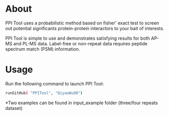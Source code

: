# About

PPI Tool uses a probabilistic method based on fisher' exact test to screen out potential significants protein-protein interactors to your bait of interests.

PPI Tool is simple to use and demonstrates satisfying results for both AP-MS and PL-MS data. Label-free or non-repeat data requires peptide spectrum match (PSM) information.

# Usage

Run the following command to launch PPI Tool:

```bash
runGitHub( "PPITool", "QiyaoWu90")
```

*Two examples can be found in input_example folder (three/four repeats dataset)
